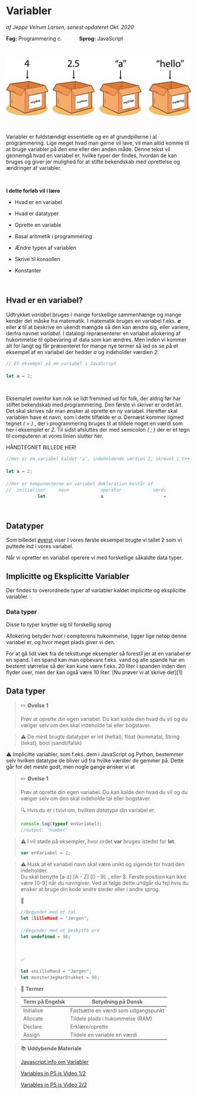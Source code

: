 

# Variabler

*af Jeppe Veirum Larsen, senest opdateret Okt. 2020*

**Fag:** Programmering c.&nbsp; &nbsp; &nbsp; &nbsp;&nbsp; &nbsp; &nbsp;**Sprog:** JavaScript

<br/>

![Think variables as boxes contining values!](./figures/variables.png)

<br/>

Variabler er fuldstændigt essentielle og en af grundpillerne i al programmering. Lige meget hvad man gerne vil lave, vil man altid komme til at bruge variabler på den ene eller den anden måde. Denne tekst vil gennemgå hvad en variabel er, hvilke typer der findes, hvordan de kan bruges og giver jer mulighed for at stifte bekendskab med oprettelse og ændringer af variabler.

<br/>

 **I dette forløb vil i lære**

- Hvad er en variabel

- Hvad er datatyper

- Oprette en variable
- Basal aritmetik i programmering

- Ændre typen af variablen

- Skrive til konsollen
- Konstanter

<br/>

## Hvad er en variabel?

Udtrykket *variabel* bruges i mange forskellige sammenhænge og mange kender det måske fra matematik. I matematik bruges en variabel f.eks. ***a*** eller ***x*** til at beskrive en ukendt mængde så den kan ændre sig, eller variere, derfra navnet *variabel*. I datalogi repræsenterer en variabel allokering af hukommelse til opbevaring af data som kan ændres. Men inden vi kommer alt for langt og får præsenteret for mange nye termer så lad os se på et eksempel af en variabel der hedder *a* og indeholder værdien *2*.

``` javascript
// Et eksempel på en variabel i JavaScript

let a = 2;

```

<br/>

Eksemplet ovenfor kan nok se lidt fremmed ud for folk, der aldrig før har stiftet bekendskab med programmering. Den første vi skriver er ordet *let*. Det skal skrives når man ønsker at oprette en ny variabel. Herefter skal variablen have et navn, som i dette tilfælde er *a*. Dernæst kommer ligmed tegnet *( = )* , der i programmering bruges til at tildele noget en værdi som her i eksemplet er *2*. Til sidst afsluttes der med semicolon *( ; )* der er et tegn til computeren at vores linien slutter her. 



HÅNDTEGNET BILLEDE HER!



```javascript
//Her er en variabel kaldet 'a', indeholdende værdien 2, skrevet i C++.

let a = 2;
	
//Her er komponenterne en variabel dekleration består af
//	initialiser		navn			operator			værdi				terminator
			let						a						=						2							;

```

<br/>

## Datatyper

Som billedet [øverst](variabler) viser I vores første eksempel brugte vi tallet 2 som vi puttede ind i vores variabel. 

Når vi opretter en variabel operere vi med forskellige såkaldte data typer. 



## Implicitte og Eksplicitte Variabler

Der findes to overordnede typer af variabler kaldet implicitte og eksplicitte variabler. 

### Data typer





Disse to typer knytter sig til forskellig sprog 





 Allokering betyder hvor i compterens hukommelse, ligger lige netop denne variabel er, og hvor meget plads giver vi den.



For at gå lidt væk fra de teksttunge eksempler så forestil jer at en variabel er en spand. I en spand kan man opbevare f.eks. vand og alle spande har en bestemt størrelse så der kan kune være f.eks. 20 liter i spanden inden den flyder over, men der kan også være 10 liter. [Nu prøver vi at skrive det][1]




## Data typer



> :pencil2: **Øvelse 1**
>
> Prøv at oprette din egen variabel. Du kan kalde den hvad du vil og du vælger selv om den skal indeholde tal eller bogstaver.



> :warning: De mest brugte datatyper er int (heltal), float (kommatal, String (tekst), bool (sandt/falsk) 



:warning: Implicitte variabler, som f.eks. dem i JavaScript og Python, bestemmer selv hvilken datatype de bliver ud fra hvilke værdier de gemmer på. Dette går for det meste godt, men nogle gange ønsker vi at  



>:pencil2: **Øvelse 1**
>
>
>Prøv at oprette din egen variabel. Du kan kalde den hvad du vil og du vælger selv om den skal indeholde tal eller bogstaver.



> :mag: Hvis du er i tvivl om, hvilken *datatype* din variabel er.
>
> ```javascript
> console.log(typeof enVariabel);
> //output: "number"
> ```
>
> 



> :warning: I vil støde på eksempler, hvor ordet **var** bruges istedet for **let**. 
>
> ```javascript
> var enVariabel = 2;
> ```
>
> 



> :warning: Husk at et variabel navn skal være unikt og sigende for hvad den indeholder.  
> Du skal benytte [a-z] [A - Z] [0 - 9] _ eller $. Første position kan ikke være [0-9] når du navngiver. Ved at følge dette undgår du fejl hvis du ønsker at bruge din kode andre steder eller i andre sprog.
>
> :no_entry_sign: 
>
> ```javascript
> //Begynder med et tal
> let 1lilleMand = "Jørgen";
> 
> //Begynder med et beskytte ord
> let undefined = 98;
> ```
>
> <br/>
>
> :white_check_mark: 
>
> ```javascript
> let enLilleMand = "Jørgen";
> let monsterJegHarDrukket = 98;
> ```
>



> :book: **Termer**
>
> | Term på Engelsk | Betydning på Dansk                  |
> | --------------- | ----------------------------------- |
> | Initialise      | Fastsætte en værdi som udgangspunkt |
> | Allocate        | Tildele plads i hukommelse (RAM)    |
> | Declare         | Erklære/oprette                     |
> | Assign          | Tildele en variable en værdi        |
>
> 





> :books: **Uddybende Materiale**
>
> [Javascript.info om Variabler](https://javascript.info/variables)
>
> [Variables in P5.js Video 1/2](https://www.youtube.com/watch?v=RnS0YNuLfQQ)
>
> [Variables in P5.js Video 2/2](https://www.youtube.com/watch?v=Bn_B3T_Vbxs)


